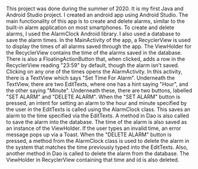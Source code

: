 This project was done during the summer of 2020. It is my first Java and Android Studio project.
I created an android app using Android Studio. The main functionality of this app is to create and delete alarms, similar to the built-in alarm application on most smartphones. To create and delete alarms, I used the AlarmClock Android library. I also used a database to save the alarm times. In the MainActivity of the app, a RecyclerView is used to display the times of all alarms saved through the app. The ViewHolder for the RecyclerView contains the time of the alarms saved in the database. There is also a FloatingActionButton that, when clicked, adds a row in the RecyclerView reading "23:59" by default, though the alarm isn't saved. Clicking on any one of the times opens the AlarmActivity. In this activity, there is a TextView which says "Set Time For Alarm". Underneath the TextView, there are two EditTexts, where one has a hint saying "Hour", and the other saying "Minute". Underneath these, there are two buttons, labelled "SET ALARM" and "DELETE ALARM". When the "SET ALARM" button is pressed, an intent for setting an alarm to the hour and minute specified by the user in the EditTexts is called using the AlarmClock class. This saves an alarm to the time specified via the EditTexts. A method in Dao is also called to save the alarm into the database. The time of the alarm is also saved as an instance of the ViewHolder. If the user types an invalid time, an error message pops up via a Toast. When the "DELETE ALARM" button is pressed, a method from the AlarmClock class is used to delete the alarm in the system that matches the time previously typed into the EditTexts. Also, another method in Dao is called to delete the alarm from the database. The ViewHolder in RecyclerView containing that time and id is also deleted.
